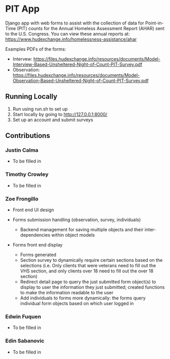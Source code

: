 # PIT App

Django app with web forms to assist with the collection of data for Point-in-Time (PIT) counts for the Annual Homeless Assessment Report (AHAR) sent to the U.S. Congress. You can view these annual reports at:
https://www.hudexchange.info/homelessness-assistance/ahar

Examples PDFs of the forms:
 - Intervew: https://files.hudexchange.info/resources/documents/Model-Interview-Based-Unsheltered-Night-of-Count-PIT-Survey.pdf
 - Observation: https://files.hudexchange.info/resources/documents/Model-Observation-Based-Unsheltered-Night-of-Count-PIT-Survey.pdf 

## Running Locally
1. Run using run.sh to set up
2. Start locally by going to http://127.0.0.1:8000/
3. Set up an account and submit surveys

## Contributions
### Justin Calma
* To be filled in 

### Timothy Crowley
* To be filled in 

### Zoe Frongillo
* Front end UI design
* Forms submission handling (observation, survey, individuals)
    * Backend management for saving multiple objects and their inter-dependencies within object models

* Forms front end display
    * Forms generated
    * Section survey to dynamically require certain sections based on the selections (i.e. Only clients that were 
     veterans need to fill out the VHS section, and only clients over 18 need to fill out the over 18 section)
    * Redirect detail page to query the just submitted form object(s) to display to user the information they just submitted;
    created functions to make the information readable to the user
    * Add individuals to forms more dynamically: the forms query individual form objects based on which user logged in

### Edwin Fuquen
* To be filled in 

### Edin Sabanovic
* To be filled in 